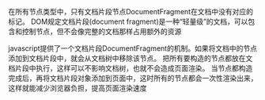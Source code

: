 在所有节点类型中，只有文档片段节点DocumentFragment在文档中没有对应的标记。
DOM规定文档片段(document fragment)是一种“轻量级”的文档，可以包含和控制节点，但不会像完整的文档那样占用额外的资源


javascript提供了一个文档片段DocumentFragment的机制。如果将文档中的节点添加到文档片段中，就会从文档树中移除该节点。
把所有要构造的节点都放在文档片段中执行，这样可以不影响文档树，也就不会造成页面渲染。
当节点都构造完成后，再将文档片段对象添加到页面中，这时所有的节点都会一次性渲染出来，这样就能减少浏览器负担，提高页面渲染速度